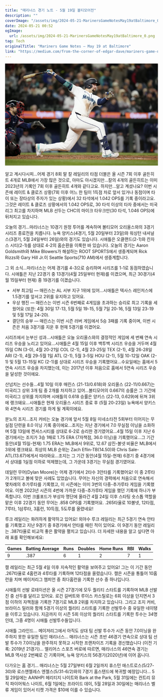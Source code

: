 ```yaml
---
title: "매리너스 경기 노트 - 5월 19일 볼티모어전"
description: ""
coverImage: "/assets/img/2024-05-21-MarinersGameNotesMay19atBaltimore_0.png"
date: 2024-05-21 00:52
ogImage: 
  url: /assets/img/2024-05-21-MarinersGameNotesMay19atBaltimore_0.png
tag: Tech
originalTitle: "Mariners Game Notes — May 19 at Baltimore"
link: "https://medium.com/from-the-corner-of-edgar-dave/mariners-game-notes-may-19-at-baltimore-7330af91b1e0"
---
```



![이미지](/assets/img/2024-05-21-MarinersGameNotesMay19atBaltimore_0.png)

알고 계시다시피...어제 경기 8회 말 칼 레일리의 타점 더블은 올 시즌 7회 이후 골든히트 4개로 MLB에서 가장 많은 것으로, 아마도 아시겠지만...칼의 4개의 골든히트는 이미 2023년의 기록인 7회 이후 골든히트 4개와 같다고요. 하지만...알고 계셨나요? 이번 시즌에 레이트 & 클로즈 상황(7회 이후 어느 한 팀이 1득점 차로 앞서 있거나 동점이며 타이 또는 장타상의 주자가 있는 상황)에서 32 타석에서 1.042 OPS를 기록 중이라고요. 그것은 레이트 & 클로즈 상황에서의 1.042 OPS로, 30 타석 이상의 타자 중에서는 미국 리그 최고를 차지하며 MLB 선두는 CHC의 마이크 타우크만(30 타석, 1.046 OPS)에 뒤처지고 있습니다.

오늘의 경기...마리너스는 10경기 원정 투어를 계속하며 볼티모어 오리올스와의 3경기 시리즈 종료전을 치릅니다. 뉴욕 양키스(4경기, 5월 20일부터 23일)와 워싱턴 내셔널스(3경기, 5월 24일부터 26일)와의 경기도 있습니다. 시애틀은 오클랜드(2-1)와 칸자스 시티(2-1)를 상대로 4-2의 홈순환을 이룩한 바 있습니다. 오늘의 경기는 Aaron Goldsmith와 Mike Blowers가 해설하는 ROOT SPORTS에서 생중계되며 Rick Rizzs와 Gary Hill Jr.이 Seattle Sports(710 AM)에서 생중계합니다.

그 외 소식...마리너스는 어제 경기를 4-3으로 승리하며 시리즈를 1-1로 동점하였습니다. 시애틀은 지난 22경기 중 13경기(4월 25일부터 현재)를 이겼으며, 최근 30경기(4월 15일부터 현재) 중 19경기를 이겼습니다.

<div class="content-ad"></div>

- 서부 최고팀 — 매린스는 AL 서부 지구 1위에 있어…시애틀은 텍사스 레인저스에 1.5경기를 앞서고 2위를 유지하고 있어요.
- 우상 행진 — 매린스는 이번 시즌 6번째로 4게임을 초과하는 승리로 최고 기록을 세웠어요 (또한: 4월 30일 17-13, 5월 5일 19-15, 5월 7일 20-16, 5월 13일 23-19 및 5월 17일 24-20).
- 결단의 승부 — 매린스는 이번 시즌 러버 게임에서 5승 3패를 기록 중이며, 이번 시즌은 처음 3경기를 지운 후 현재 5경기를 이겼어요.

시리즈에서 눈부신 성과…시애틀은 오늘 오리올스와의 결정적인 게임에 세 번째 연속 시리즈 우승을 노리고 있어요…시애틀은 4월 15일 이후 백투백 시리즈 우승을 거두며 4월 15일 CIN (3-0), 4월 20-21일 COL (2-1), 4월 23-25일 TEX (2-1), 4월 26-28일 ARI (2-1), 4월 29-5월 1일 ATL (2-1), 5월 3-5일 HOU (2-1), 5월 10-12일 OAK (2-1) 및 5월 13-15일 KC (2-1)를 상대로 시리즈 우승을 기록했어요…수요일에는 홈에서 5연속 시리즈 우승을 차지했는데, 이는 2017년 이후 처음으로 홈에서 5연속 시리즈 우승을 달성한 것이에요.

산넘치는 선수들…4월 10일 이후 매린스 (21-13/0.618)와 오리올스 (22-11/0.667)는 미국리그 상위 3개 팀 중 2개를 차지하고 있어…볼티모어의 0.667의 승률은 그 기간에 미국리그 상위를 차지하며 시애틀의 0.618 승률은 양키스 (22-13, 0.629)에 뒤쳐 3위에 랭크돼요…시애틀은 현재 오리올스 시리즈 종료 후 (5월 20-23일) 뉴욕에서 양키스와 4연속 시리즈 경기를 하게 될 계획이에요.

분노의 조지…조지 커비는 오늘 경기에 앞서 5월 8일 미네소타전 5회부터 이어지는 무실점 단련을 8.0 이닝 기록 중이에요…조지는 지난 경기에서 7.0 무실점 이닝을 소화하며 5월 13일에 켄셔스시티를 상대로 6-2로 승리한 경기였어요…4월 15일 이후 지난 6경기에서는 조지가 3승 1패로 1.75 ERA (7자책점, 36.0 이닝)을 기록했어요…그 기간 동안(4월 15일-현재) 1.75 ERA는 MLB에서 9위로, 12.67 삼진-볼넷 비율은 MLB에서 3위에 랭크돼요. 최상의 MLB 순위는 Zach Eflin-TB(14.50)와 Chris Sale-ATL(13.67)에게서 따라와요…조지는 그 기간 동안(4월 15일-현재) 6경기 중 4경기에서 상대를 1실점 이하로 억제했는데, 그 가운데 3경기는 무실점 경기였어요.

<div class="content-ad"></div>

데일런 무어(Dylan Moore)는 어제 경기에서 2타수 3안타를 기록했어요! 이 중 2루타가 2개이고 볼에 맞은 사례도 있었습니다. 무어는 자신의 경력에서 처음으로 연속해서 몇차례의 추가루타를 기록했고, 이 시즌에는 이미 3번의 다중-추가루타 게임을 기록했어요. 이젠 2023년 시즌의 4번에 가까운 다중-추가루타 게임을 했던 기록에 하나가 부족합니다. 이번 크롤포드가 부상자 명단에 올라간 4월 24일 이후 스타팅 숏스톱 역할을 맡은 이후 22경기 동안 무어는 .858 OPS를 기록했어요. .265타율로 10볼넷, 12타점, 7루타, 1삼루타, 3홈런, 10득점, 5도루를 올렸네요!

루크 레일리는 화려하게 활약하고 있어요! 외야수 루크 레일리는 최근 5경기 연속 안타를 기록했고 지난 9경기 중 8경기에서 안타를 때린 적이 있어요. 이 9경기 동안 레일리는 .387타율로 비교적 좋은 활약을 펼치고 있습니다. 더 자세한 내용을 알고 싶다면 아래 표를 확인해보세요: 

| Games | Batting Average | Runs | Doubles | Home Runs | RBI | Walks |
| ----- | --------------- | ---- | ------- | --------- | --- | ----- |
| 9     | .387            | 6    | 1       | 2         | 7   | 1     |

캘 레일리는 최근 5월 4일 이후 지속적인 활약을 보여주고 있어요! 그는 이 기간 동안 .267타율로 4홈런과 4루타를 기록하며 12타점을 올렸습니다. 캘은 시즌을 통틀어 10홈런을 치며 메이저리그 챔피언 중 최다홈런을 기록한 선수 중 하나입니다.

시애틀의 선발 로테이션은 올 시즌 27경기에 모두 퀄리티 스타트를 기록하며 MLB 선발진 중 선두를 달리고 있어요. 로건 길버트와 루이스 카스틸로는 6회 이상을 던지면서 3점 이하의 자책점을 기록한 7경기로 MLB 2위를 차지하고 있습니다. 그리고 조지 커비, 브라이스 밀러와 함께 5경기 이상의 퀄리티 스타트를 기록한 선발투수 중 유일한 네이탱을 이루고 있습니다. 지금까지 이 시즌 5회 이상의 퀄리티 스타트를 기록한 투수는 34명인데, 그중 4명이 시애틀 선발투수들입니다.

<div class="content-ad"></div>

시애틀 그라인드... 메이저리그에서 아직도 상대 팀 선발 투수가 시즌 동안 7.0이닝을 완주하지 못한 유일한 팀인 매리너스... 매리너스는 시즌 초반 46경기 연속으로 상대 팀 선발 투수가 7.0이닝을 완주하지 못하고 시작한 프랜차이즈 기록을 경신했습니다 (이전 기록: 2019년 21경기)... 엘리어스 스포츠 버로에 따르면, 매리너스의 46연속 경기는 MLB 역사상 2번째로 긴 기록이며, 뉴욕 양키스의 56경기(2020년)에 이어 옵니다.

다가오는 홈 경기... 매리너스는 5월 27일부터 6월 2일까지 휴스턴 애스트로스(5/27-30)와 로스앤젤레스 엔젤스(5/31-6/2)와의 7경기 홈스탠드에 복귀할 예정입니다... 5월 29일에는 AANHPI 헤리티지 나이트와 Bark at the Park, 5월 31일에는 컨트리 뮤직 파이어웍스 나이트, 6월 1일에는 프라이드 데이, 5월 28일과 30일에는 매리너스 벨류 게임이 있어서 티켓 가격은 $10에 이를 수 있습니다.